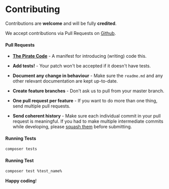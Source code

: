 # Contributing

Contributions are **welcome** and will be fully **credited**.

We accept contributions via Pull Requests on [Github](https://github.com/jungle-bay/telegram-bot-api/pulls).

#### Pull Requests

- **[The Pirate Code](https://github.com/jungle-bay/manifest)** - A manifest for introducing (writing) code this.

- **Add tests!** - Your patch won't be accepted if it doesn't have tests.

- **Document any change in behaviour** - Make sure the `readme.md` and any other relevant documentation are kept up-to-date.

- **Create feature branches** - Don't ask us to pull from your master branch.

- **One pull request per feature** - If you want to do more than one thing, send multiple pull requests.

- **Send coherent history** - Make sure each individual commit in your pull request is meaningful. If you had to make multiple intermediate commits while developing, please [squash them](http://www.git-scm.com/book/en/v2/Git-Tools-Rewriting-History#Changing-Multiple-Commit-Messages) before submitting.

#### Running Tests

```bash
composer tests
```

#### Running Test

```bash
composer test %test_name%
```

**Happy coding**!
